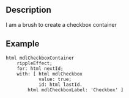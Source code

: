 Description
--------------------

I am a brush to create a checkbox container

Example
--------------------

	html mdlCheckboxContainer
		rippleEffect;
		for: html nextId;
		with: [ html mdlCheckbox
				value: true;
				id: html lastId.
			html mdlCheckboxLabel: 'Checkbox' ]